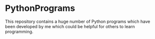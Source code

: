# PythonPrograms
This repository contains a huge number of Python programs which have been developed by me which could be helpful for others to learn programming.
